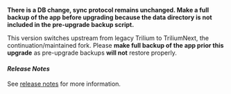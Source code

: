 **There is a DB change, sync protocol remains unchanged. Make a full backup of the app before upgrading because the data directory is not included in the pre-upgrade backup script.**

This version switches upstream from legacy Trilium to TriliumNext, the continuation/maintained fork. Please **make full backup of the app prior this upgrade** as pre-upgrade backups **will not** restore properly.

#### _Release Notes_
See [release notes](https://github.com/TriliumNext/Trilium/releases/tag/v0.96.0) for more information.